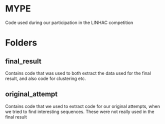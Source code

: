 # MYPE
Code used during our participation in the LINHAC competition

# Folders

## final_result

Contains code that was used to both extract the data used for the final result, and also code for clustering etc.

## original_attempt

Contains code that we used to extract code for our original attempts, when we tried to find interesting sequences. These were not really used in the final result